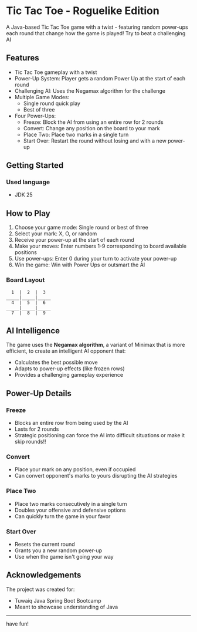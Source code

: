 # Tic Tac Toe - Roguelike Edition

A Java-based Tic Tac Toe game with a twist - featuring random power-ups each round that change how the game is played! Try to beat a challenging AI

## Features

- Tic Tac Toe gameplay with a twist
- Power-Up System: Player gets a random Power Up at the start of each round
- Challenging AI: Uses the Negamax algorithm for the challenge
- Multiple Game Modes: 
  - Single round quick play
  - Best of three
- Four Power-Ups:
  - Freeze: Block the AI from using an entire row for 2 rounds
  - Convert: Change any position on the board to your mark
  - Place Two: Place two marks in a single turn
  - Start Over: Restart the round without losing and with a new power-up

## Getting Started

### Used language

- JDK 25

## How to Play

1. Choose your game mode: Single round or best of three
2. Select your mark: X, O, or random
3. Receive your power-up at the start of each round
4. Make your moves: Enter numbers 1-9 corresponding to board available positions
5. Use power-ups: Enter 0 during your turn to activate your power-up
6. Win the game: Win with Power Ups or outsmart the AI

### Board Layout
```
  1  |  2  |  3
_____|_____|_____
  4  |  5  |  6
_____|_____|_____
  7  |  8  |  9
```

## AI Intelligence

The game uses the **Negamax algorithm**, a variant of Minimax that is more efficient, to create an intelligent AI opponent that:
- Calculates the best possible move
- Adapts to power-up effects (like frozen rows)
- Provides a challenging gameplay experience

## Power-Up Details

### Freeze
- Blocks an entire row from being used by the AI
- Lasts for 2 rounds
- Strategic positioning can force the AI into difficult situations or make it skip rounds!!

### Convert
- Place your mark on any position, even if occupied
- Can convert opponent's marks to yours disrupting the AI strategies

### Place Two
- Place two marks consecutively in a single turn
- Doubles your offensive and defensive options
- Can quickly turn the game in your favor

### Start Over
- Resets the current round
- Grants you a new random power-up
- Use when the game isn't going your way


## Acknowledgements

The project was created for:
- Tuwaiq Java Spring Boot Bootcamp
- Meant to showcase understanding of Java

---

have fun!
